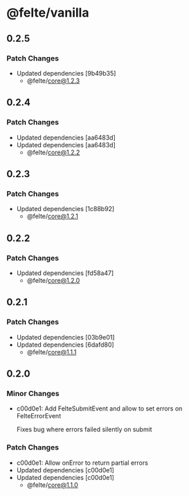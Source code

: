 # @felte/vanilla

## 0.2.5

### Patch Changes

- Updated dependencies [9b49b35]
  - @felte/core@1.2.3

## 0.2.4

### Patch Changes

- Updated dependencies [aa6483d]
- Updated dependencies [aa6483d]
  - @felte/core@1.2.2

## 0.2.3

### Patch Changes

- Updated dependencies [1c88b92]
  - @felte/core@1.2.1

## 0.2.2

### Patch Changes

- Updated dependencies [fd58a47]
  - @felte/core@1.2.0

## 0.2.1

### Patch Changes

- Updated dependencies [03b9e01]
- Updated dependencies [6dafd80]
  - @felte/core@1.1.1

## 0.2.0

### Minor Changes

- c00d0e1: Add FelteSubmitEvent and allow to set errors on FelteErrorEvent

  Fixes bug where errors failed silently on submit

### Patch Changes

- c00d0e1: Allow onError to return partial errors
- Updated dependencies [c00d0e1]
- Updated dependencies [c00d0e1]
  - @felte/core@1.1.0
